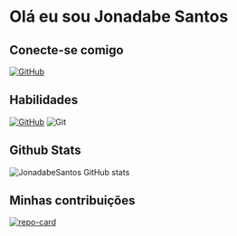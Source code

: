 # Olá eu sou Jonadabe Santos

## Conecte-se comigo
[![GitHub](https://img.shields.io/badge/GitHub-100000?style=for-the-badge&logo=github&logoColor=white)](https://github.com/AP03dev)


## Habilidades

[![GitHub](https://img.shields.io/badge/GitHub-100000?style=for-the-badge&logo=github&logoColor=white)](https://github.com/AP03dev)
![Git](https://img.shields.io/badge/GIT-E44C30?style=for-the-badge&logo=git&logoColor=white)

## Github Stats
![JonadabeSantos GitHub stats](https://github-readme-stats.vercel.app/api?username=JonnadabeSantos&show_icons=true&theme=dracula)

## Minhas contribuições
[![repo-card](https://github-readme-stats.vercel.app/api/pin/?username=JonnadabeSantos&repo=dio-lab-open-source&bg_color=ec63a1&border_color=fff&show_icons=true&icon_color=fff&title_color=fff&text_color=fff)](https://github.com/JonnadabeSantos/dio-lab-open-source)
